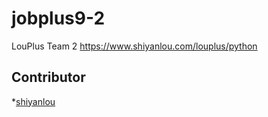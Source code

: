 # jobplus9-2
LouPlus Team 2 https://www.shiyanlou.com/louplus/python

## Contributor


*[shiyanlou](https://github.com/laomagic)
